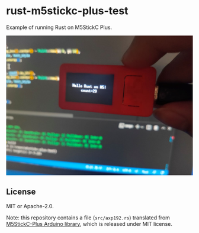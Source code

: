 # rust-m5stickc-plus-test
Example of running Rust on M5StickC Plus.

![Displaying some text on LCD](photo.jpg)

## License
MIT or Apache-2.0.

Note: this repository contains a file (`src/axp192.rs`) translated from [M5StickC-Plus Arduino library](https://github.com/m5stack/M5StickC-Plus), which is released under MIT license.